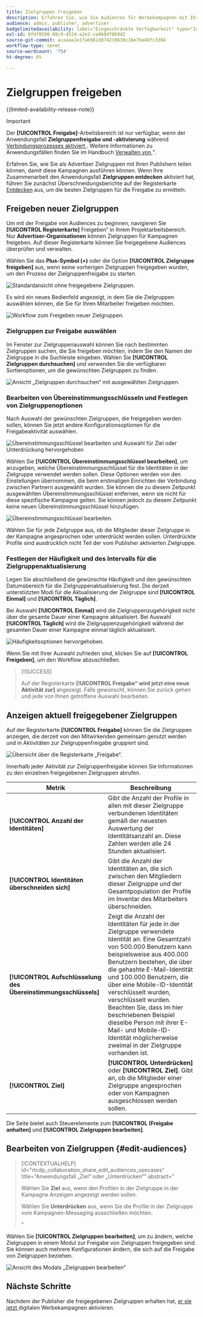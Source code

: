 ```yaml
---
title: Zielgruppen freigeben
description: Erfahren Sie, wie Sie Audiences für Werbekampagnen mit Ihren Mitwirkenden teilen können.
audience: admin, publisher, advertiser
badgelimitedavailability: label="Eingeschränkte Verfügbarkeit" type="Informative" url="https://helpx.adobe.com/legal/product-descriptions/real-time-customer-data-platform-collaboration.html newtab=true"
exl-id: 0fdf0598-89c9-452d-a2e3-ce868df0b9d2
source-git-commit: acaaaa1e1fab981d874210639c16e76e48fc3394
workflow-type: tm+mt
source-wordcount: '754'
ht-degree: 6%

---
```


# Zielgruppen freigeben

{{limited-availability-release-note}}

>[!IMPORTANT]
>
>Der **[!UICONTROL Freigabe]**-Arbeitsbereich ist nur verfügbar, wenn der Anwendungsfall **Zielgruppenfreigabe und -aktivierung** während [ Verbindungsprozesses aktiviert ](../connect/establishing-connections.md#connection-settings). Weitere Informationen zu Anwendungsfällen finden Sie im Handbuch [Verwalten von ](./manage-projects.md#project-use-cases)&quot;.

Erfahren Sie, wie Sie als Advertiser Zielgruppen mit Ihren Publishern teilen können, damit diese Kampagnen ausführen können. Wenn Ihre Zusammenarbeit den Anwendungsfall **Zielgruppen entdecken** aktiviert hat, führen Sie zunächst Überschneidungsberichte auf der Registerkarte [Entdecken](/help/guide/collaborate/discover.md) aus, um die besten Zielgruppen für die Freigabe zu ermitteln.

## Freigeben neuer Zielgruppen

Um mit der Freigabe von Audiences zu beginnen, navigieren Sie **[!UICONTROL Registerkarte]** Freigeben“ in Ihrem Projektarbeitsbereich. Nur **Advertiser-Organisationen** können Zielgruppen für Kampagnen freigeben. Auf dieser Registerkarte können Sie freigegebene Audiences überprüfen und verwalten.

Wählen Sie das **Plus-Symbol (+)** oder die Option **[!UICONTROL Zielgruppe freigeben]** aus, wenn keine vorherigen Zielgruppen freigegeben wurden, um den Prozess der Zielgruppenfreigabe zu starten.

![Standardansicht ohne freigegebene Zielgruppen.](/help/assets/collaborate/share/share-new-audiences.png)

Es wird ein neues Bedienfeld angezeigt, in dem Sie die Zielgruppen auswählen können, die Sie für Ihren Mitarbeiter freigeben möchten.

![Workflow zum Freigeben neuer Zielgruppen.](/help/assets/collaborate/share/share-audiences-workflow.png)

### Zielgruppen zur Freigabe auswählen

Im Fenster zur Zielgruppenauswahl können Sie nach bestimmten Zielgruppen suchen, die Sie freigeben möchten, indem Sie den Namen der Zielgruppe in die Suchleiste eingeben. Wählen Sie **[!UICONTROL Zielgruppen durchsuchen]** und verwenden Sie die verfügbaren Sortieroptionen, um die gewünschten Zielgruppen zu finden.

![Ansicht „Zielgruppen durchsuchen“ mit ausgewählten Zielgruppen.](/help/assets/collaborate/share/browse-audiences-view.png)

### Bearbeiten von Übereinstimmungsschlüsseln und Festlegen von Zielgruppenoptionen

Nach Auswahl der gewünschten Zielgruppen, die freigegeben werden sollen, können Sie jetzt andere Konfigurationsoptionen für die Freigabeaktivität auswählen.

![Übereinstimmungsschlüssel bearbeiten und Auswahl für Ziel oder Unterdrückung hervorgehoben](/help/assets/collaborate/share/match-keys-and-targeting.png)

Wählen Sie **[!UICONTROL Übereinstimmungsschlüssel bearbeiten]**, um anzugeben, welche Übereinstimmungsschlüssel für die Identitäten in der Zielgruppe verwendet werden sollen. Diese Optionen werden von den Einstellungen übernommen, die beim erstmaligen Einrichten der Verbindung zwischen Partnern ausgewählt wurden. Sie können die zu diesem Zeitpunkt ausgewählten Übereinstimmungsschlüssel entfernen, wenn sie nicht für diese spezifische Kampagne gelten. Sie können jedoch zu diesem Zeitpunkt keine neuen Übereinstimmungsschlüssel hinzufügen.

![Übereinstimmungsschlüssel bearbeiten.](/help/assets/collaborate/share/update-match-keys.png)

Wählen Sie für jede Zielgruppe aus, ob die Mitglieder dieser Zielgruppe in der Kampagne angesprochen oder unterdrückt werden sollen. Unterdrückte Profile sind ausdrücklich nicht Teil der vom Publisher aktivierten Zielgruppe.

### Festlegen der Häufigkeit und des Intervalls für die Zielgruppenaktualisierung

Legen Sie abschließend die gewünschte Häufigkeit und den gewünschten Datumsbereich für die Zielgruppenaktualisierung fest. Die derzeit unterstützten Modi für die Aktualisierung der Zielgruppe sind **[!UICONTROL Einmal]** und **[!UICONTROL Täglich]**.

Bei Auswahl **[!UICONTROL Einmal]** wird die Zielgruppenzugehörigkeit nicht über die gesamte Dauer einer Kampagne aktualisiert. Bei Auswahl **[!UICONTROL Täglich]** wird die Zielgruppenzugehörigkeit während der gesamten Dauer einer Kampagne einmal täglich aktualisiert.

![Häufigkeitsoptionen hervorgehoben.](/help/assets/collaborate/share/audience-refresh-frequency.png)

Wenn Sie mit Ihrer Auswahl zufrieden sind, klicken Sie auf **[!UICONTROL Freigeben]**, um den Workflow abzuschließen.

>[!SUCCESS]
>
>Auf der Registerkarte **[!UICONTROL Freigabe“ wird jetzt eine neue Aktivität zur]** angezeigt. Falls gewünscht, können Sie zurück gehen und jede von Ihnen getroffene Auswahl bearbeiten.

## Anzeigen aktuell freigegebener Zielgruppen

Auf der Registerkarte **[!UICONTROL Freigabe]** können Sie die Zielgruppen anzeigen, die derzeit von den Mitwirkenden gemeinsam genutzt werden und in Aktivitäten zur Zielgruppenfreigabe gruppiert sind.

![Übersicht über die Registerkarte „Freigabe“.](/help/assets/collaborate/share/share-tab-overview.png)

<!--

The banner at the top of the page shows figures across all audience sharing activities. 

![The hero banner in the sharing tab.](/help/assets/collaborate/share/share-hero-banner.png)


|Metric | Description |
|---------|----------|
| **[!UICONTROL Shared audiences]** | Indicates the number of audiences shared between collaborators in this project, across all audience sharing modules. |
| **[!UICONTROL Estimated addressable reach]** | Indicates the approximate number of profiles that you can reach across all the audiences that are currently shared in the project. [TODO: ADD INFORMATION ABOUT HOW THIS IS CALCULATED] |
| **[!UICONTROL Target identities]** | The number of identities across all audiences shared in this project for which you selected to target the profiles. |
| **[!UICONTROL Suppress identities]** | The number of identities across all audiences shared in this project for which you selected to suppress the profiles and thereby not target them in campaigns. |

-->

Innerhalb jeder Aktivität zur Zielgruppenfreigabe können Sie Informationen zu den einzelnen freigegebenen Zielgruppen abrufen.

| Metrik | Beschreibung |
|---------|----------|
| **[!UICONTROL Anzahl der Identitäten]** | Gibt die Anzahl der Profile in allen mit dieser Zielgruppe verbundenen Identitäten gemäß der neuesten Auswertung der Identitätsanzahl an. Diese Zahlen werden alle 24 Stunden aktualisiert. |
| **[!UICONTROL Identitäten überschneiden sich]** | Gibt die Anzahl der Identitäten an, die sich zwischen den Mitgliedern dieser Zielgruppe und der Gesamtpopulation der Profile im Inventar des Mitarbeiters überschneiden. |
| **[!UICONTROL Aufschlüsselung des Übereinstimmungsschlüssels]** | Zeigt die Anzahl der Identitäten für jede in der Zielgruppe verwendete Identität an. Eine Gesamtzahl von 500.000 Benutzern kann beispielsweise aus 400.000 Benutzern bestehen, die über die gehashte E-Mail-Identität und 100.000 Benutzern, die über eine Mobile-ID-Identität verschlüsselt wurden, verschlüsselt wurden. Beachten Sie, dass im hier beschriebenen Beispiel dieselbe Person mit ihrer E-Mail- und Mobile-ID-Identität möglicherweise zweimal in der Zielgruppe vorhanden ist. |
| **[!UICONTROL Ziel]** | **[!UICONTROL Unterdrücken]** oder **[!UICONTROL Ziel]**. Gibt an, ob die Mitglieder einer Zielgruppe angesprochen oder von Kampagnen ausgeschlossen werden sollen. |

Die Seite bietet auch Steuerelemente zum **[!UICONTROL (Freigabe anhalten]** und **[!UICONTROL Zielgruppen bearbeiten]**.

## Bearbeiten von Zielgruppen {#edit-audiences}

>[!CONTEXTUALHELP]
>id="rtcdp_collaboration_share_edit_audiences_usecases"
>title="Anwendungsfall „Ziel“ oder „Unterdrücken“"
>abstract="<p>Wählen Sie **Ziel** aus, wenn den Profilen in der Zielgruppe in der Kampagne Anzeigen angezeigt werden sollen.</p> <p>Wählen Sie **Unterdrücken** aus, wenn Sie die Profile in der Zielgruppe vom Kampagnen-Messaging ausschließen möchten.</p>"

Wählen Sie **[!UICONTROL Zielgruppen bearbeiten]**, um zu ändern, welche Zielgruppen in einem Modul zur Freigabe von Zielgruppen freigegeben sind. Sie können auch mehrere Konfigurationen ändern, die sich auf die Freigabe von Zielgruppen beziehen.

![Ansicht des Modals „Zielgruppen bearbeiten“](/help/assets/collaborate/share/edit-audiences-modal.png)

<!--

Search for audiences that you want to add to the sharing module. 

For each audience, you can select whether you'd like to target or suppress those profiles in campaigns. 

To remove an audience from the sharing module, select the trash can icon [TODO: add spectrum icon and folder].

Select how often you would like the audience membership to be refreshed and the date range within which you want the membership of the audience to be refreshed. 

TODO: are there any limitations for frequency in the M1 release?

-->

## Nächste Schritte

Nachdem der Publisher die freigegebenen Zielgruppen erhalten hat, [ er sie jetzt ](/help/guide/collaborate/activate.md) digitalen Werbekampagnen aktivieren.
